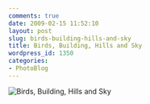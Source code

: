 ```yaml
---
comments: true
date: 2009-02-15 11:52:10
layout: post
slug: birds-building-hills-and-sky
title: Birds, Building, Hills and Sky
wordpress_id: 1350
categories:
- PhotoBlog
---
```


![Birds, Building, Hills and Sky](http://ryanfitzer.com/main/wp-content/uploads/2009/02/birds-on-white-building.jpg)
